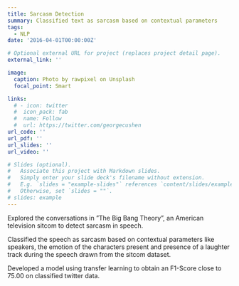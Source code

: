 ```yaml
---
title: Sarcasm Detection
summary: Classified text as sarcasm based on contextual parameters
tags:
  - NLP
date: '2016-04-01T00:00:00Z'

# Optional external URL for project (replaces project detail page).
external_link: ''

image:
  caption: Photo by rawpixel on Unsplash
  focal_point: Smart

links:
  # - icon: twitter
  #  icon_pack: fab
  #  name: Follow
  #  url: https://twitter.com/georgecushen
url_code: ''
url_pdf: ''
url_slides: ''
url_video: ''

# Slides (optional).
#   Associate this project with Markdown slides.
#   Simply enter your slide deck's filename without extension.
#   E.g. `slides = "example-slides"` references `content/slides/example-slides.md`.
#   Otherwise, set `slides = ""`.
# slides: example
---
```

Explored the conversations in ”The Big Bang Theory”, an American television sitcom to detect sarcasm in speech.

Classified the speech as sarcasm based on contextual parameters like speakers, the emotion of the characters
present and presence of a laughter track during the speech drawn from the sitcom dataset.

Developed a model using transfer learning to obtain an F1-Score close to 75.00 on classified twitter data.




